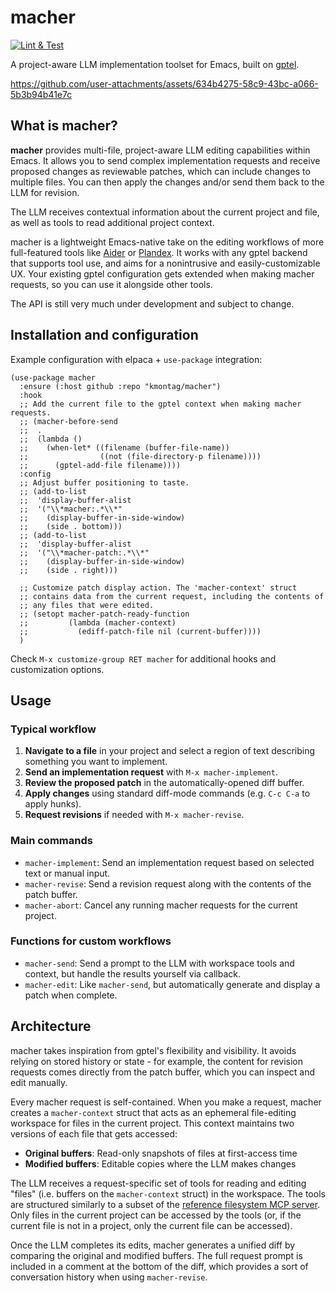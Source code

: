 # macher

[![Lint & Test](https://github.com/kmontag/macher/actions/workflows/validate.yml/badge.svg)](https://github.com/kmontag/macher/actions/workflows/validate.yml)

A project-aware LLM implementation toolset for Emacs, built on
[gptel](https://github.com/karthink/gptel).

https://github.com/user-attachments/assets/634b4275-58c9-43bc-a066-5b3b94b41e7c

## What is macher?

**macher** provides multi-file, project-aware LLM editing capabilities within Emacs. It allows you
to send complex implementation requests and receive proposed changes as reviewable patches, which
can include changes to multiple files. You can then apply the changes and/or send them back to the
LLM for revision.

The LLM receives contextual information about the current project and file, as well as tools to read
additional project context.

macher is a lightweight Emacs-native take on the editing workflows of more full-featured tools like
[Aider](https://aider.chat/) or [Plandex](https://plandex.ai/). It works with any gptel backend that
supports tool use, and aims for a nonintrusive and easily-customizable UX. Your existing gptel
configuration gets extended when making macher requests, so you can use it alongside other tools.

The API is still very much under development and subject to change.

## Installation and configuration

Example configuration with elpaca + `use-package` integration:

```elisp
(use-package macher
  :ensure (:host github :repo "kmontag/macher")
  :hook
  ;; Add the current file to the gptel context when making macher requests.
  ;; (macher-before-send
  ;;  .
  ;;  (lambda ()
  ;;    (when-let* ((filename (buffer-file-name))
  ;;                ((not (file-directory-p filename))))
  ;;      (gptel-add-file filename))))
  :config
  ;; Adjust buffer positioning to taste.
  ;; (add-to-list
  ;;  'display-buffer-alist
  ;;  '("\\*macher:.*\\*"
  ;;    (display-buffer-in-side-window)
  ;;    (side . bottom)))
  ;; (add-to-list
  ;;  'display-buffer-alist
  ;;  '("\\*macher-patch:.*\\*"
  ;;    (display-buffer-in-side-window)
  ;;    (side . right)))

  ;; Customize patch display action. The 'macher-context' struct
  ;; contains data from the current request, including the contents of
  ;; any files that were edited.
  ;; (setopt macher-patch-ready-function
  ;;         (lambda (macher-context)
  ;;           (ediff-patch-file nil (current-buffer))))
  )
```

Check `M-x customize-group RET macher` for additional hooks and customization options.

## Usage

### Typical workflow

1. **Navigate to a file** in your project and select a region of text describing something you want
   to implement.
2. **Send an implementation request** with `M-x macher-implement`.
3. **Review the proposed patch** in the automatically-opened diff buffer.
4. **Apply changes** using standard diff-mode commands (e.g. `C-c C-a` to apply hunks).
5. **Request revisions** if needed with `M-x macher-revise`.

### Main commands

- `macher-implement`: Send an implementation request based on selected text or manual input.
- `macher-revise`: Send a revision request along with the contents of the patch buffer.
- `macher-abort`: Cancel any running macher requests for the current project.

### Functions for custom workflows

- `macher-send`: Send a prompt to the LLM with workspace tools and context, but handle the results
  yourself via callback.
- `macher-edit`: Like `macher-send`, but automatically generate and display a patch when complete.

## Architecture

macher takes inspiration from gptel's flexibility and visibility. It avoids relying on stored
history or state - for example, the content for revision requests comes directly from the patch
buffer, which you can inspect and edit manually.

Every macher request is self-contained. When you make a request, macher creates a `macher-context`
struct that acts as an ephemeral file-editing workspace for files in the current project. This
context maintains two versions of each file that gets accessed:

- **Original buffers**: Read-only snapshots of files at first-access time
- **Modified buffers**: Editable copies where the LLM makes changes

The LLM receives a request-specific set of tools for reading and editing "files" (i.e. buffers on
the `macher-context` struct) in the workspace. The tools are structured similarly to a subset of the
[reference filesystem MCP server](https://github.com/modelcontextprotocol/servers). Only files in
the current project can be accessed by the tools (or, if the current file is not in a project, only
the current file can be accessed).

Once the LLM completes its edits, macher generates a unified diff by comparing the original and
modified buffers. The full request prompt is included in a comment at the bottom of the diff, which
provides a sort of conversation history when using `macher-revise`.
